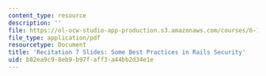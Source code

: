 ```yaml
---
content_type: resource
description: ''
file: https://ol-ocw-studio-app-production.s3.amazonaws.com/courses/6-170-software-studio-spring-2013/b82ea9c98eb9b97faff3a44bb2d34e1e_MIT6_170S13_rec7-RailsSecs.pdf
file_type: application/pdf
resourcetype: Document
title: 'Recitation 7 Slides: Some Best Practices in Rails Security'
uid: b82ea9c9-8eb9-b97f-aff3-a44bb2d34e1e
---
```

